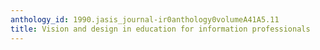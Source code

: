 ```yaml
---
anthology_id: 1990.jasis_journal-ir0anthology0volumeA41A5.11
title: Vision and design in education for information professionals
---
```

